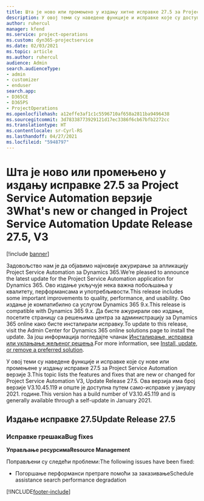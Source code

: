 ```yaml
---
title: Шта је ново или промењено у издању хитне исправке 27.5 за Project Service Automation верзије 3
description: У овој теми су наведене функције и исправке које су доступне у издању хитне исправке 27.5 за Project Service Automation верзије 3.
author: ruhercul
manager: kfend
ms.service: project-operations
ms.custom: dyn365-projectservice
ms.date: 02/03/2021
ms.topic: article
ms.author: ruhercul
audience: Admin
search.audienceType:
- admin
- customizer
- enduser
search.app:
- D365CE
- D365PS
- ProjectOperations
ms.openlocfilehash: a12effe3af1c1c5596710af658a2811ba9496438
ms.sourcegitcommit: 3d78338773929121d17ec3386f6cb67bfb2272cc
ms.translationtype: HT
ms.contentlocale: sr-Cyrl-RS
ms.lasthandoff: 04/27/2021
ms.locfileid: "5948797"
---
```

# <a name="whats-new-or-changed-in-project-service-automation-update-release-275-v3"></a><span data-ttu-id="ee272-103">Шта је ново или промењено у издању исправке 27.5 за Project Service Automation верзије 3</span><span class="sxs-lookup"><span data-stu-id="ee272-103">What's new or changed in Project Service Automation Update Release 27.5, V3</span></span>

[!include [banner](../includes/psa-now-project-operations.md)]

<span data-ttu-id="ee272-104">Задовољство нам је да објавимо најновије ажурирање за апликацију Project Service Automation за Dynamics 365.</span><span class="sxs-lookup"><span data-stu-id="ee272-104">We’re pleased to announce the latest update for the Project Service Automation application for Dynamics 365.</span></span> <span data-ttu-id="ee272-105">Ово издање укључује нека важна побољшања у квалитету, перформансама и употребљивости.</span><span class="sxs-lookup"><span data-stu-id="ee272-105">This release includes some important improvements to quality, performance, and usability.</span></span> <span data-ttu-id="ee272-106">Ово издање је компатибилно са услугом Dynamics 365 9.x.</span><span class="sxs-lookup"><span data-stu-id="ee272-106">This release is compatible with Dynamics 365 9.x.</span></span> <span data-ttu-id="ee272-107">Да бисте ажурирали ово издање, посетите страницу са решењима центра за администрацију за Dynamics 365 online како бисте инсталирали исправку.</span><span class="sxs-lookup"><span data-stu-id="ee272-107">To update to this release, visit the Admin Center for Dynamics 365 online solutions page to install the update.</span></span> <span data-ttu-id="ee272-108">За још информација погледајте чланак [Инсталирање, исправка или уклањање жељеног решења](/power-platform/admin/install-remove-preferred-solution).</span><span class="sxs-lookup"><span data-stu-id="ee272-108">For more information, see [Install, update, or remove a preferred solution](/power-platform/admin/install-remove-preferred-solution).</span></span>

<span data-ttu-id="ee272-109">У овој теми су наведене функције и исправке које су нове или промењене у издању исправке 27.5 за Project Service Automation верзије 3.</span><span class="sxs-lookup"><span data-stu-id="ee272-109">This topic lists the features and fixes that are new or changed for Project Service Automation V3, Update Release 27.5.</span></span> <span data-ttu-id="ee272-110">Ова верзија има број верзије V3.10.45.119 и опште је доступна путем само-исправке у јануару 2021. године.</span><span class="sxs-lookup"><span data-stu-id="ee272-110">This version has a build number of V3.10.45.119 and is generally available through a self-update in January 2021.</span></span>

## <a name="update-release-275"></a><span data-ttu-id="ee272-111">Издање исправке 27.5</span><span class="sxs-lookup"><span data-stu-id="ee272-111">Update Release 27.5</span></span>

### <a name="bug-fixes"></a><span data-ttu-id="ee272-112">Исправке грешака</span><span class="sxs-lookup"><span data-stu-id="ee272-112">Bug fixes</span></span>


<span data-ttu-id="ee272-113">**Управљање ресурсима**</span><span class="sxs-lookup"><span data-stu-id="ee272-113">**Resource Management**</span></span>

<span data-ttu-id="ee272-114">Поправљени су следећи проблеми:</span><span class="sxs-lookup"><span data-stu-id="ee272-114">The following issues have been fixed:</span></span>

- <span data-ttu-id="ee272-115">Погоршање перформанси претраге помоћи за заказивање</span><span class="sxs-lookup"><span data-stu-id="ee272-115">Schedule assistance search performance degradation</span></span>


[!INCLUDE[footer-include](../includes/footer-banner.md)]